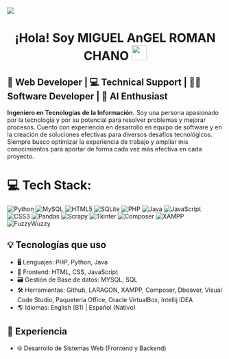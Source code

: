 <!--horizontal divider(gradiant)-->
<img src="https://user-images.githubusercontent.com/73097560/115834477-dbab4500-a447-11eb-908a-139a6edaec5c.gif">

<h1 align="center"><b>¡Hola! Soy MIGUEL AnGEL ROMAN CHANO </b><img src="https://media.giphy.com/media/hvRJCLFzcasrR4ia7z/giphy.gif" width="35"></h1>

## 🚀 Web Developer | 💻 Technical Support | 👨‍💻 Software Developer | 🤖 AI Enthusiast

**Ingeniero en Tecnologías de la Información.**  Soy una persona apasionado por la tecnología y por su potencial para resolver problemas y mejorar procesos. Cuento con experiencia en desarrollo en equipo de software y en la creación de soluciones efectivas para diversos desafíos tecnológicos. Siempre busco optimizar la experiencia de trabajo y ampliar mis conocimientos para aportar de forma cada vez más efectiva en cada proyecto.

# 💻 Tech Stack:
![Python](https://img.shields.io/badge/python-3670A0?style=for-the-badge&logo=python&logoColor=ffdd54) ![MySQL](https://img.shields.io/badge/mysql-4479A1.svg?style=for-the-badge&logo=mysql&logoColor=white) ![HTML5](https://img.shields.io/badge/html5-%23E34F26.svg?style=for-the-badge&logo=html5&logoColor=white) ![SQLite](https://img.shields.io/badge/sqlite-%2307405e.svg?style=for-the-badge&logo=sqlite&logoColor=white) ![PHP](https://img.shields.io/badge/php-%23777BB4.svg?style=for-the-badge&logo=php&logoColor=white) ![Java](https://img.shields.io/badge/java-%23ED8B00.svg?style=for-the-badge&logo=openjdk&logoColor=white) ![JavaScript](https://img.shields.io/badge/javascript-%23323330.svg?style=for-the-badge&logo=javascript&logoColor=%23F7DF1E) ![CSS3](https://img.shields.io/badge/css3-%231572B6.svg?style=for-the-badge&logo=css3&logoColor=white) ![Pandas](https://img.shields.io/badge/pandas-%23150458.svg?style=for-the-badge&logo=pandas&logoColor=white) ![Scrapy](https://img.shields.io/badge/Scrapy-44A83?style=for-the-badge&logo=scrapy&logoColor=white) ![Tkinter](https://img.shields.io/badge/Tkinter-3776AB?style=for-the-badge&logo=python&logoColor=white) ![Composer](https://img.shields.io/badge/Composer-885630?style=for-the-badge&logo=composer&logoColor=white) ![XAMPP](https://img.shields.io/badge/XAMPP-FB7A24?style=for-the-badge&logo=xampp&logoColor=white) ![FuzzyWuzzy](https://img.shields.io/badge/FuzzyWuzzy-00A98F?style=for-the-badge)

## 💡 Tecnologías que uso
- 🖥️ Lenguajes: PHP, Python, Java
- 🎨 Frontend: HTML, CSS, JavaScript
- 🗃️ Gestión de Base de datos: MYSQL, SQL
- 🛠️ Herramientas: Github, LARAGON, XAMPP, Composer, Dbeaver, Visual Code Studio, Paqueteria Office, Oracle VirtualBox, Intellij IDEA
- 🌎 Idiomas: English (B1) | Español (Nativo)

## 📌 Experiencia
- 🌐 Desarrollo de Sistemas Web (Frontend y Backend)




